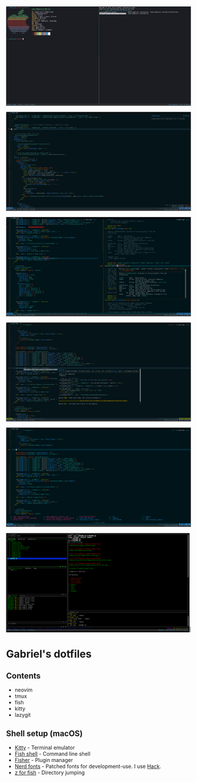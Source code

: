 ![Neofetch](images/neofetch.png)

![Neovim](images/neovim.png)

![Neovim-lsp-cmp](images/neovim-lsp-cmp.png)

![Neovim-hover-documentation](images/neovim-hover-documentation.png)

![Neovim-which-key](images/neovim-which-key.png)

![Lazygit](images/lazygit.png)

# Gabriel's dotfiles

## Contents

- neovim
- tmux
- fish
- kitty
- lazygit

## Shell setup (macOS)

- [Kitty](https://sw.kovidgoyal.net/kitty/) - Terminal emulator
- [Fish shell](https://fishshell.com/) - Command line shell
- [Fisher](https://github.com/jorgebucaran/fisher) - Plugin manager
- [Nerd fonts](https://github.com/ryanoasis/nerd-fonts) - Patched fonts for development-use. I use [Hack](https://github.com/ryanoasis/nerd-fonts/tree/master/patched-fonts/Hack).
- [z for fish](https://github.com/jethrokuan/z) - Directory jumping
